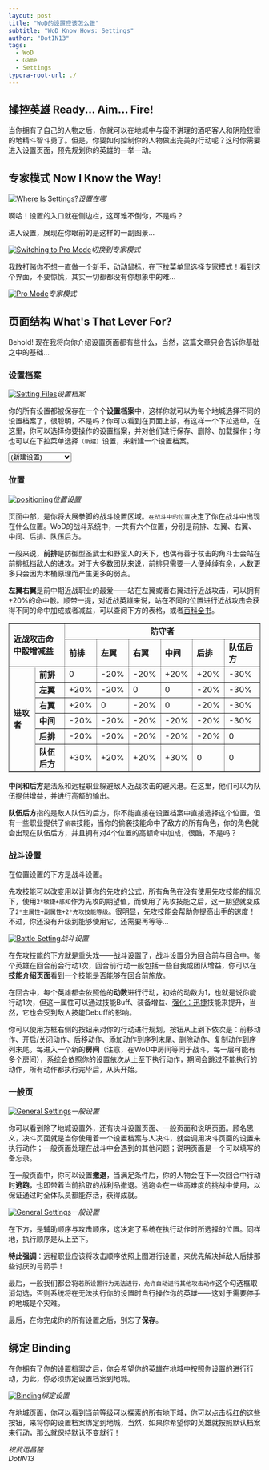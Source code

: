 ```yaml
---
layout: post
title: "WoD的设置应该怎么做"
subtitle: "WoD Know Hows: Settings"
author: "DotIN13"
tags:
  - WoD
  - Game
  - Settings
typora-root-url: ./
---
```


<style>
    .post img {
        border: solid 2px #e3e3e3;
        border-radius: 5px;
    }
</style>

## 操控英雄 Ready... Aim... Fire!

当你拥有了自己的人物之后，你就可以在地城中与蛮不讲理的酒吧客人和阴险狡猾的地精斗智斗勇了。但是，你要如何控制你的人物做出完美的行动呢？这时你需要进入设置页面，预先规划你的英雄的一举一动。

## 专家模式 Now I Know the Way!

<a href="/img/in-post/post-wodbasics/settings.png" data-fancybox="gallery" data-caption="Where Is Settings?"><img src="/img/in-post/post-wodbasics/settings.md.png" alt="Where Is Settings?"></a><em>设置在哪</em>

啊哈！设置的入口就在侧边栏，这可难不倒你，不是吗？

进入设置，展现在你眼前的是这样的一副图景...

<a href="/img/in-post/post-wodbasics/select-promode.png" data-fancybox="gallery" data-caption="Switching to Pro Mode"><img  src="/img/in-post/post-wodbasics/select-promode.md.png" alt="Switching to Pro Mode"></a><em>切换到专家模式</em>

我敢打赌你不想一直做一个新手，动动鼠标，在下拉菜单里选择专家模式！看到这个界面，不要惊慌，其实一切都都没有你想象中的难...

<a href="/img/in-post/post-wodbasics/promode.png" data-fancybox="gallery" data-caption="Pro Mode"><img src="/img/in-post/post-wodbasics/promode.md.png" alt="Pro Mode"></a><em>专家模式</em>

## 页面结构 What's That Lever For?

Behold! 现在我将向你介绍设置页面都有些什么，当然，这篇文章只会告诉你基础之中的基础...

### 设置档案

<a href="/img/in-post/post-wodbasics/setting-files.png" data-fancybox="gallery" data-caption="Setting Files"><img src="/img/in-post/post-wodbasics/setting-files.png" alt="Setting Files"></a><em>设置档案</em>

你的所有设置都被保存在一个个**设置档案**中，这样你就可以为每个地城选择不同的设置档案了，很聪明，不是吗？你可以看到在页面上部，有这样一个下拉选单，在这里，你可以选择你要操作的设置档案，并对他们进行保存、删除、加载操作；你也可以在下拉菜单选择`（新建）`设置，来新建一个设置档案。

<select size="1" class="" style="display: inline;"><option>(新建设置)</option><option>1 默认 (默认地城)</option><option>(新建设置)</option></select>

### 位置

<a href="/img/in-post/post-wodbasics/position.png" data-fancybox="gallery" data-caption="Positioning"><img src="/img/in-post/post-wodbasics/position.png" alt="positioning"></a><em>位置设置</em>

页面中部，是你将大展拳脚的战斗设置区域。`在战斗中的位置`决定了你在战斗中出现在什么位置。WoD的战斗系统中，一共有六个位置，分别是前排、左翼、右翼、中间、后排、队伍后方。

一般来说，**前排**是防御型圣武士和野蛮人的天下，也偶有善于杖击的角斗士会站在前排抵挡敌人的进攻。对于大多数团队来说，前排只需要一人便绰绰有余，人数更多只会因为木桶原理而产生更多的弱点。

**左翼右翼**是前中期近战职业的最爱——站在左翼或者右翼进行近战攻击，可以拥有+20%的命中骰。顺带一提，对近战英雄来说，站在不同的位置进行近战攻击会获得不同的命中加成或者减益，可以查阅下方的表格，或者[百科全书](http://world-of-dungeons.org/ency/战斗系统_-_近战)。

<table border="2" cellpadding="4" style="empty-cells:show; border-width:1px; border-style:solid; border-color:#909090; border-collapse:collapse"><tbody><tr><td colspan="2" rowspan="2"><b>近战攻击命中骰增减益</b></td><td colspan="6" align="center"><b>防守者</b></td></tr><tr><td><b>前排</b></td><td><b>左翼</b></td><td><b>右翼</b></td><td><b>中间</b></td><td><b>后排</b></td><td><b>队伍后方</b></td></tr><tr><td rowspan="6"><b>进攻者</b></td><td><b>前排</b></td><td> 0</td><td> -20%</td><td> -20%</td><td> +20%</td><td> +20%</td><td> -30%</td></tr><tr><td><b>左翼</b></td><td> +20%</td><td> -20%</td><td> 0</td><td> 0</td><td> -20%</td><td> -30%</td></tr><tr><td><b>右翼</b></td><td> +20%</td><td> 0</td><td> -20%</td><td> 0</td><td> -20%</td><td> -30%</td></tr><tr><td><b>中间</b></td><td> -20%</td><td> -20%</td><td> -20%</td><td> -20%</td><td> -20%</td><td> -30%</td></tr><tr><td><b>后排</b></td><td> -20%</td><td> -20%</td><td> -20%</td><td> -20%</td><td> -20%</td><td> 0</td></tr><tr><td><b>队伍后方</b></td><td> +30%</td><td> +20%</td><td> +20%</td><td> +30%</td><td> 0</td><td> 0</td></tr></tbody></table>

**中间和后方**是法系和远程职业躲避敌人近战攻击的避风港。在这里，他们可以为队伍提供增益，并进行高额的输出。

**队伍后方**指的是敌人队伍的后方，你不能直接在设置档案中直接选择这个位置，但有一些职业提供了`偷袭`技能，当你的偷袭技能命中了敌方的所有角色，你的角色就会出现在队伍后方，并且拥有对4个位置的高额命中加成，很酷，不是吗？

### 战斗设置

在位置设置的下方是战斗设置。

先攻技能可以改变用以计算你的先攻的公式，所有角色在没有使用先攻技能的情况下，使用`2*敏捷+感知`作为先攻的期望值，而使用了先攻技能之后，这一期望就变成了`2*主属性+副属性+2*先攻技能等级`。很明显，先攻技能会帮助你提高出手的速度！不过，你还没有升级到能够使用它，还需要再等等...

<a href="/img/in-post/post-wodbasics/battle-setting.png" data-fancybox="gallery" data-caption="Battle Setting"><img src="/img/in-post/post-wodbasics/battle-setting.png" alt="Battle Setting"></a><em>战斗设置</em>

在先攻技能的下方就是重头戏——战斗设置了，战斗设置分为回合前与回合中。每个英雄在回合前会行动1次，回合前行动一般包括一些自我或团队增益，你可以在**技能介绍页面**看到一个技能是否能够在回合前施放。

在回合中，每个英雄都会依照他的**动数**进行行动，初始的动数为1，也就是说你能行动1次，但这一属性可以通过技能Buff、装备增益、[强化：迅捷](http://canto.world-of-dungeons.org/wod/spiel/hero/skill.php?name=强化：迅捷)技能来提升，当然，它也会受到敌人技能Debuff的影响。

你可以使用方框右侧的按钮来对你的行动进行规划，按钮从上到下依次是：前移动作、开启/关闭动作、后移动作、添加动作到序列末尾、删除动作、复制动作到序列末尾。每进入一个新的**房间**（注意，在WoD中房间等同于战斗，每一层可能有多个房间），系统会依照你的设置依次从上至下执行动作，期间会跳过不能执行的动作，所有动作都执行完毕后，从头开始。

### 一般页

<a href="/img/in-post/post-wodbasics/general-1.png" data-fancybox="gallery" data-caption="General Settings"><img src="/img/in-post/post-wodbasics/general-1.png" alt="General Settings"></a><em>一般设置</em>

你可以看到除了地城设置外，还有决斗设置页面、一般页面和说明页面。顾名思义，决斗页面就是当你使用着一个设置档案与人决斗，就会调用决斗页面的设置来执行动作；一般页面处理在战斗中会遇到的其他问题；说明页面是一个可以填写的备忘录。

在一般页面中，你可以设置**撤退**，当满足条件后，你的人物会在下一次回合中行动时**逃跑**，也即带着当前拾取的战利品撤退。逃跑会在一些高难度的挑战中使用，以保证通过时全体队员都能存活，获得成就。

<a href="/img/in-post/post-wodbasics/general-2.png" data-fancybox="gallery" data-caption="General Settings"><img src="/img/in-post/post-wodbasics/general-2.png" alt="General Settings"></a><em>一般设置</em>

在下方，是辅助顺序与攻击顺序，这决定了系统在执行动作时所选择的位置。同样地，执行顺序是从上至下。

**特此强调**：远程职业应该将攻击顺序依照上图进行设置，来优先解决掉敌人后排那些讨厌的弓箭手！

最后，一般我们都会将`若所设置行为无法进行，允许自动进行其他攻击动作`这个勾选框取消勾选，否则系统将在无法执行你的设置时自行操作你的英雄——这对于需要停手的地城是个灾难。

最后，在你完成你的所有设置之后，别忘了**保存**。

## 绑定 Binding

在你拥有了你的设置档案之后，你会希望你的英雄在地城中按照你设置的进行行动，为此，你必须绑定设置档案到地城。

<a href="/img/in-post/post-wodbasics/binding.png" data-fancybox="gallery" data-caption="Binding"><img src="/img/in-post/post-wodbasics/binding.png" alt="Binding"></a><em>绑定设置</em>

在地城页面，你可以看到当前等级可以探索的所有地下城，你可以点击标红的这些按钮，来将你的设置档案绑定到地城，当然，如果你希望你的英雄就按照默认档案来行动，那么就保持默认不变就行！



*祝武运昌隆  
DotIN13*